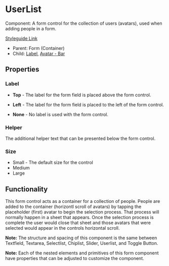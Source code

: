 # UserList

Component: A form control for the collection of users (avatars), used when adding people in a form.

[Styleguide Link](https://zpl.io/29dz8PY)

- Parent: Form (Container)
- Child: [Label](https://github.com/able-app/docs/blob/2956b7cd57098e9f2c27ad3cb3ae8da4842dc0c0/controls/%CE%B5%20elements/label.md), [Avatar - Bar](https://github.com/able-app/docs/blob/08eb774e348952235f1f4eb0369879387a684280/controls/%CE%B5%20elements/avatar/avatar-bar.md)

## Properties

### Label

- **Top** - The label for the form field is placed above the form control.

- **Left** - The label for the form field is placed to the left of the form control.

- **None** - No label is used with the form control.

### Helper

The additional helper text that can be presented below the form control.

### Size

- Small - The default size for the control
- Medium
- Large

## Functionality

This form control acts as a container for a collection of people.  People are added to the container (horizontl scroll of avatars) by tapping the placeholder (first) avatar to begin the selection process.  That process will normally happen in a sheet that appears. Once the selection process is complete the user would close that sheet and those avatars that were selected would appear in the controls horizontal scroll.

**Note:** The structure and spacing of this component is the same between Textfield, Textarea, Selectlist, Chiplist, Slider, Userlist, and Toggle Button.

**Note:** Each of the nested elements and primitives of this form component have properties that can be adjusted to customize the component.